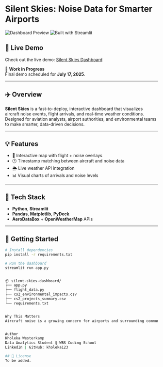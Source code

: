 # Silent Skies: Noise Data for Smarter Airports
![Dashboard Preview](screenshot.png)
![Built with Streamlit](https://img.shields.io/badge/Built%20with-Streamlit-ff4b4b?logo=streamlit&logoColor=white)
## 🚀 Live Demo

Check out the live demo: [Silent Skies Dashboard](https://your-app-link.streamlit.app)

🚧 **Work in Progress**  
Final demo scheduled for **July 17, 2025**.

---

## ✈️ Overview
**Silent Skies** is a fast-to-deploy, interactive dashboard that visualizes aircraft noise events, flight arrivals, and real-time weather conditions. Designed for aviation analysts, airport authorities, and environmental teams to make smarter, data-driven decisions.

---

## 💡 Features
- 📍 Interactive map with flight + noise overlays  
- 🕒 Timestamp matching between aircraft and noise data  
- 🌦️ Live weather API integration  
- 📊 Visual charts of arrivals and noise levels

---

## 🔧 Tech Stack
- **Python**, **Streamlit**
- **Pandas**, **Matplotlib**, **PyDeck**
- **AeroDataBox** + **OpenWeatherMap** APIs

---

## 🚀 Getting Started

```bash
# Install dependencies
pip install -r requirements.txt

# Run the dashboard
streamlit run app.py


📦 silent-skies-dashboard/
├── app.py
├── flight_data.py
├── cs2_environmental_impacts.csv
├── cs2_projects_summary.csv
└── requirements.txt


Why This Matters
Aircraft noise is a growing concern for airports and surrounding communities. By merging flight, weather, and noise data into a single tool, Silent Skies helps identify hotspots and improve operational decisions.


Author
Kholeka Westerkamp
Data Analytics Student @ WBS Coding School
LinkedIn | GitHub: kholeka123

## 📄 License
To be added.


